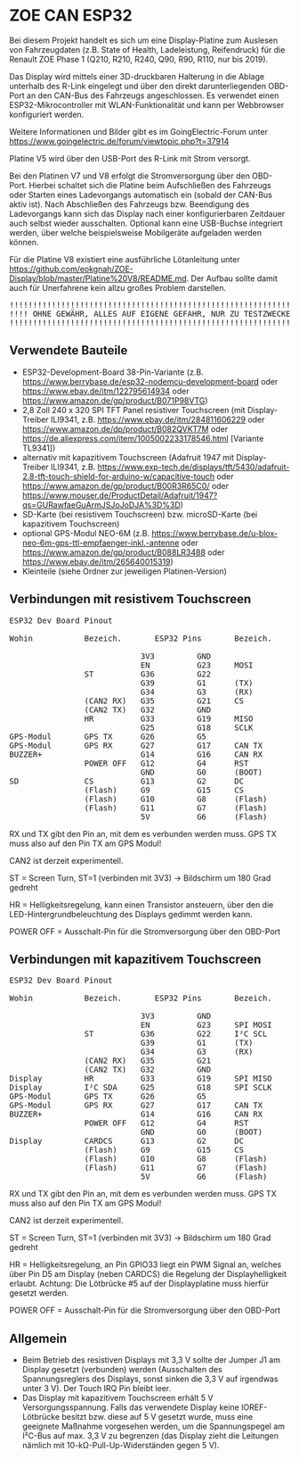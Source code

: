 # ZOE CAN ESP32

Bei diesem Projekt handelt es sich um eine Display-Platine zum Auslesen von Fahrzeugdaten (z.B. State of Health, Ladeleistung, Reifendruck) für die Renault ZOE Phase 1 (Q210, R210, R240, Q90, R90, R110, nur bis 2019).

Das Display wird mittels einer 3D-druckbaren Halterung in die Ablage unterhalb des R-Link eingelegt und über den direkt darunterliegenden OBD-Port an den CAN-Bus des Fahrzeugs angeschlossen. Es verwendet einen ESP32-Mikrocontroller mit WLAN-Funktionalität und kann per Webbrowser konfiguriert werden. 

Weitere Informationen und Bilder gibt es im GoingElectric-Forum unter https://www.goingelectric.de/forum/viewtopic.php?t=37914

Platine V5 wird über den USB-Port des R-Link mit Strom versorgt. 

Bei den Platinen V7 und V8 erfolgt die Stromversorgung über den OBD-Port. Hierbei schaltet sich die Platine beim Aufschließen des Fahrzeugs oder Starten eines Ladevorgangs automatisch ein (sobald der CAN-Bus aktiv ist). Nach Abschließen des Fahrzeugs bzw. Beendigung des Ladevorgangs kann sich das Display nach einer konfigurierbaren Zeitdauer auch selbst wieder ausschalten.
Optional kann eine USB-Buchse integriert werden, über welche beispielsweise Mobilgeräte aufgeladen werden können.

Für die Platine V8 existiert eine ausführliche Lötanleitung unter https://github.com/eokgnah/ZOE-Display/blob/master/Platine%20V8/README.md.
Der Aufbau sollte damit auch für Unerfahrene kein allzu großes Problem darstellen.

<pre>
!!!!!!!!!!!!!!!!!!!!!!!!!!!!!!!!!!!!!!!!!!!!!!!!!!!!!!!!!!!!!!!!!!
!!!! OHNE GEWÄHR, ALLES AUF EIGENE GEFAHR, NUR ZU TESTZWECKEN !!!!
!!!!!!!!!!!!!!!!!!!!!!!!!!!!!!!!!!!!!!!!!!!!!!!!!!!!!!!!!!!!!!!!!!
</pre>

## Verwendete Bauteile

- ESP32-Development-Board 38-Pin-Variante (z.B. https://www.berrybase.de/esp32-nodemcu-development-board oder https://www.ebay.de/itm/122795614934 oder https://www.amazon.de/gp/product/B071P98VTG)
- 2,8 Zoll 240 x 320 SPI TFT Panel resistiver Touchscreen (mit Display-Treiber ILI9341, z.B. https://www.ebay.de/itm/284811606229 oder https://www.amazon.de/dp/product/B082QVKT7M oder https://de.aliexpress.com/item/1005002233178546.html [Variante TL9341])
- alternativ mit kapazitivem Touchscreen (Adafruit 1947 mit Display-Treiber ILI9341, z.B. https://www.exp-tech.de/displays/tft/5430/adafruit-2.8-tft-touch-shield-for-arduino-w/capacitive-touch oder https://www.amazon.de/gp/product/B00R3R65C0/ oder https://www.mouser.de/ProductDetail/Adafruit/1947?qs=GURawfaeGuArmJSJoJoDJA%3D%3D)
- SD-Karte (bei resistivem Touchscreen) bzw. microSD-Karte (bei kapazitivem Touchscreen)
- optional GPS-Modul NEO-6M (z.B. https://www.berrybase.de/u-blox-neo-6m-gps-ttl-empfaenger-inkl.-antenne oder https://www.amazon.de/gp/product/B088LR3488 oder https://www.ebay.de/itm/265640015319)
- Kleinteile (siehe Ordner zur jeweiligen Platinen-Version)

## Verbindungen mit resistivem Touchscreen
<pre>
ESP32 Dev Board Pinout

Wohin           Bezeich.       ESP32 Pins       Bezeich.    Wohin

                            3V3         GND
                            EN          G23     MOSI        Display,Touch,SD
                ST          G36         G22
                            G39         G1      (TX)
                            G34         G3      (RX)
                (CAN2 RX)   G35         G21     CS          Touch
                (CAN2 TX)   G32         GND
                HR          G33         G19     MISO        Display,Touch,SD
                            G25         G18     SCLK        Display,Touch,SD
GPS-Modul       GPS TX      G26         G5 
GPS-Modul       GPS RX      G27         G17     CAN TX      OBD-Anschluss
BUZZER+                     G14         G16     CAN RX      OBD-Anschluss
                POWER OFF   G12         G4      RST         Display
                            GND         G0      (BOOT)
SD              CS          G13         G2      DC          Display
                (Flash)     G9          G15     CS          Display
                (Flash)     G10         G8      (Flash)
                (Flash)     G11         G7      (Flash)
                            5V          G6      (Flash)
</pre>                    
RX und TX gibt den Pin an, mit dem es verbunden werden muss. GPS TX muss also auf den Pin
TX am GPS Modul! 

CAN2 ist derzeit experimentell. 

ST = Screen Turn, ST=1 (verbinden mit 3V3) -> Bildschirm um 180 Grad gedreht

HR = Helligkeitsregelung, kann einen Transistor ansteuern, über den die LED-Hintergrundbeleuchtung des Displays gedimmt werden kann.

POWER OFF = Ausschalt-Pin für die Stromversorgung über den OBD-Port

## Verbindungen mit kapazitivem Touchscreen
<pre>
ESP32 Dev Board Pinout

Wohin           Bezeich.       ESP32 Pins       Bezeich.    Wohin

                            3V3         GND
                            EN          G23     SPI MOSI    Display
                ST          G36         G22     I²C SCL     Display
                            G39         G1      (TX)
                            G34         G3      (RX)
                (CAN2 RX)   G35         G21 
                (CAN2 TX)   G32         GND
Display         HR          G33         G19     SPI MISO    Display
Display         I²C SDA     G25         G18     SPI SCLK    Display
GPS-Modul       GPS TX      G26         G5
GPS-Modul       GPS RX      G27         G17     CAN TX      OBD-Anschluss
BUZZER+                     G14         G16     CAN RX      OBD-Anschluss
                POWER OFF   G12         G4      RST         Display
                            GND         G0      (BOOT)
Display         CARDCS      G13         G2      DC          Display
                (Flash)     G9          G15     CS          Display
                (Flash)     G10         G8      (Flash)
                (Flash)     G11         G7      (Flash)
                            5V          G6      (Flash)
</pre>                    
RX und TX gibt den Pin an, mit dem es verbunden werden muss. GPS TX muss also auf den Pin
TX am GPS Modul! 

CAN2 ist derzeit experimentell. 

ST = Screen Turn, ST=1 (verbinden mit 3V3) -> Bildschirm um 180 Grad gedreht

HR = Helligkeitsregelung, an Pin GPIO33 liegt ein PWM Signal an, welches über Pin D5 am Display
(neben CARDCS) die Regelung der Displayhelligkeit erlaubt. Achtung: Die Lötbrücke #5 auf der 
Displayplatine muss hierfür gesetzt werden.

POWER OFF = Ausschalt-Pin für die Stromversorgung über den OBD-Port
                    
## Allgemein
-  Beim Betrieb des resistiven Displays mit 3,3 V sollte der Jumper J1 am Display gesetzt (verbunden) werden (Ausschalten
des Spannungsreglers des Displays, sonst sinken die 3,3 V auf irgendwas unter 3 V). Der Touch IRQ Pin bleibt leer.
- Das Display mit kapazitivem Touchscreen erhält 5 V Versorgungsspannung. Falls das verwendete Display keine IOREF-Lötbrücke besitzt bzw. diese auf 5 V gesetzt wurde, muss eine geeignete Maßnahme vorgesehen werden, um die Spannungspegel am I²C-Bus auf max. 3,3 V zu begrenzen (das Display zieht die Leitungen nämlich mit 10-kΩ-Pull-Up-Widerständen gegen 5 V).
